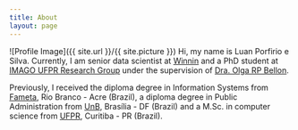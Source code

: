 ```yaml
---
title: About
layout: page
---
```


![Profile Image]({{ site.url }}/{{ site.picture }})
Hi, my name is Luan Porfirio e Silva. 
Currently, I am senior data scientist at [Winnin](http://winnin.com)
and a PhD student at [IMAGO UFPR Research Group](http://imago.ufpr.br)
under the supervision of [Dra. Olga RP Bellon](http://www.inf.ufpr.br/olga/).

Previously, I received the diploma degree in Information Systems from [Fameta](https://unimeta.edu.br/), Rio Branco - Acre (Brazil), a diploma degree in Public Administration  from [UnB](https://www.unb.br/), Brasília - DF (Brazil) and a M.Sc. in computer science from [UFPR](http://www.prppg.ufpr.br/ppginformatica), Curitiba - PR (Brazil).